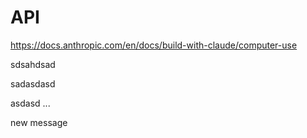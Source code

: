 
# API
https://docs.anthropic.com/en/docs/build-with-claude/computer-use


sdsahdsad

sadasdasd

asdasd
...

new message


